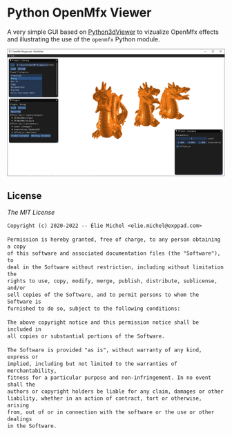 Python OpenMfx Viewer
=====================

A very simple GUI based on [Python3dViewer](https://github.com/eliemichel/Python3dViewer) to vizualize OpenMfx effects and illustrating the use of the `openmfx` Python module.

![Screenshot](doc/screenshot.png)

License
-------

*The MIT License*

```
Copyright (c) 2020-2022 -- Élie Michel <elie.michel@exppad.com>

Permission is hereby granted, free of charge, to any person obtaining a copy
of this software and associated documentation files (the "Software"), to
deal in the Software without restriction, including without limitation the
rights to use, copy, modify, merge, publish, distribute, sublicense, and/or
sell copies of the Software, and to permit persons to whom the Software is
furnished to do so, subject to the following conditions:

The above copyright notice and this permission notice shall be included in
all copies or substantial portions of the Software.

The Software is provided "as is", without warranty of any kind, express or
implied, including but not limited to the warranties of merchantability,
fitness for a particular purpose and non-infringement. In no event shall the
authors or copyright holders be liable for any claim, damages or other
liability, whether in an action of contract, tort or otherwise, arising
from, out of or in connection with the software or the use or other dealings
in the Software.
```
